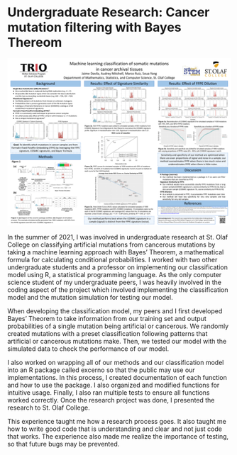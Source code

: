 
# Undergraduate Research: Cancer mutation filtering with Bayes Thereom

![Research Poster](https://raw.githubusercontent.com/popopo19/popopo19.github.io/master/src/data/images/curi.png)

In the summer of 2021, I was involved in undergraduate research at St. Olaf College on classifying artificial mutations from cancerous mutations by taking a machine learning approach with Bayes’ Theorem, a mathematical formula for calculating conditional probabilities. I worked with two other undergraduate students and a professor on implementing our classification model using R, a statistical programming language. As the only computer science student of my undergraduate peers, I was heavily involved in the coding aspect of the project which involved implementing the classification model and the mutation simulation for testing our model. 

When developing the classification model, my peers and I first developed Bayes’ Theorem to take information from our training set and output probabilities of a single mutation being artificial or cancerous. We randomly created mutations with a preset classification following patterns that artificial or cancerous mutations make. Then, we tested our model with the simulated data to check the performance of our model. 

I also worked on wrapping all of our methods and our classification model into an R package called excerno so that the public may use our implementations. In this process, I created documentation of each function and how to use the package. I also organized and modified functions for intuitive usage. Finally, I also ran multiple tests to ensure all functions worked correctly. Once the research project was done, I presented the research to St. Olaf College. 

This experience taught me how a research process goes. It also taught me how to write good code that is understanding and clear and not just code that works. The experience also made me realize the importance of testing, so that future bugs may be prevented.